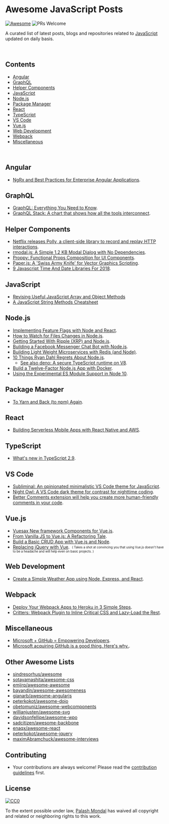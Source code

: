 # Awesome JavaScript Posts

[![Awesome][awesome-badge]][awesome-github]&nbsp;![PRs Welcome][pr-welcome-badge]

A curated list of latest posts, blogs and repositories related to [JavaScript][javascript] updated on daily basis.

<br>

## Contents

- [Angular](#angular)
- [GraphQL](#graphql)
- [Helper Components](#helper-components)
- [JavaScript](#javascript)
- [Node.js](#nodejs)
- [Package Manager](#package-manager)
- [React](#react)
- [TypeScript](#typescript)
- [VS Code](#vs-code)
- [Vue.js](#vuejs)
- [Web Development](#web-development)
- [Webpack](#webpack)
- [Miscellaneous](#miscellaneous)

<br>

## Angular

- [NgRx and Best Practices for Enterprise Angular Applications][angular-1].

## GraphQL

- [GraphQL: Everything You Need to Know][graphql-1].
- [GraphQL Stack: A chart that shows how all the tools interconnect][graphql-2].

## Helper Components

- [Netflix releases Polly, a client-side library to record and replay HTTP interactions][component-5].
- [rmodal.js: A Simple 1.2 KB Modal Dialog with No Dependencies][component-1].
- [Proppy: Functional Props Composition for UI Components][component-2].
- [Paper.js: A 'Swiss Army Knife' for Vector Graphics Scripting][component-3].
- [9 Javascript Time And Date Libraries For 2018][component-4].

## JavaScript

- [Revising Useful JavaScript Array and Object Methods][js-1]
- [A JavaScript String Methods Cheatsheet][js-2]

## Node.js

- [Implementing Feature Flags with Node and React][nodejs-9].
- [How to Watch for Files Changes in Node.js][nodejs-1].
- [Getting Started With Ripple (XRP) and Node.js][nodejs-2].
- [Building a Facebook Messenger Chat Bot with Node.js][nodejs-3].
- [Building Light Weight Microservices with Redis (and Node)][nodejs-4].
- [10 Things Ryan Dahl Regrets About Node.js][nodejs-5].
  - [See also deno: A secure TypeScript runtime on V8][nodejs-6].
- [Build a Twelve-Factor Node.js App with Docker][nodejs-7].
- [Using the Experimental ES Module Support in Node 10][nodejs-8].

## Package Manager

- [To Yarn and Back (to npm) Again][pm-1].

## React

- [Building Serverless Mobile Apps with React Native and AWS][react-1].

## TypeScript

- [What's new in TypeScript 2.9][ts-1].

## VS Code

- [Subliminal: An opinionated minimalistic VS Code theme for JavaScript][vscode-1].
- [Night Owl: A VS Code dark theme for contrast for nighttime coding][vscode-2].
- [Better Comments extension will help you create more human-friendly comments in your code][vscode-3].

## Vue.js

- [Vuesax New framework Components for Vue.js][vue-4].
- [From Vanilla JS to Vue.js: A Refactoring Tale][vue-3].
- [Build a Basic CRUD App with Vue.js and Node][vue-1].
- [Replacing jQuery with Vue][vue-2].&nbsp;&nbsp;<sub><sup>( Takes a shot at convincing you that using Vue.js doesn't have to be a headache and will help even on basic projects. )</sup></sub>

## Web Development

- [Create a Simple Weather App using Node, Express, and React][webdev-1].

## Webpack

- [Deploy Your Webpack Apps to Heroku in 3 Simple Steps][webpack-1].
- [Critters: Webpack Plugin to Inline Critical CSS and Lazy-Load the Rest][webpack-2].

## Miscellaneous

- [Microsoft + GitHub = Empowering Developers][misc-1].
- [Microsoft acquiring GitHub is a good thing. Here's why.][misc-2].

## Other Awesome Lists

- [sindresorhus/awesome](https://github.com/sindresorhus/awesome)
- [sotayamashita/awesome-css](https://github.com/sotayamashita/awesome-css)
- [emijrp/awesome-awesome](https://github.com/emijrp/awesome-awesome)
- [bayandin/awesome-awesomeness](https://github.com/bayandin/awesome-awesomeness)
- [gianarb/awesome-angularjs](https://github.com/gianarb/awesome-angularjs)
- [peterkokot/awesome-dojo](https://github.com/peterkokot/awesome-dojo)
- [obetomuniz/awesome-webcomponents](https://github.com/obetomuniz/awesome-webcomponents)
- [willianjusten/awesome-svg](https://github.com/willianjusten/awesome-svg)
- [davidsonfellipe/awesome-wpo](https://github.com/davidsonfellipe/awesome-wpo)
- [sadcitizen/awesome-backbone](https://github.com/sadcitizen/awesome-backbone)
- [enaqx/awesome-react](https://github.com/enaqx/awesome-react)
- [peterkokot/awesome-jquery](https://github.com/peterkokot/awesome-jquery)
- [maximAbramchuck/awesome-interviews](https://github.com/MaximAbramchuck/awesome-interview-questions)

## Contributing

- Your contributions are always welcome! Please read the [contribution guidelines](CONTRIBUTING.md) first.

## License

[![CC0](http://mirrors.creativecommons.org/presskit/buttons/88x31/svg/cc-zero.svg)](https://creativecommons.org/publicdomain/zero/1.0/)

To the extent possible under law, [Palash Mondal](https://github.com/palashmon) has waived all copyright and related or neighboring rights to this work.

<!-- Please add all the links here -->

<!-- Links related to badges -->

[javascript]: https://developer.mozilla.org/en-US/docs/Web/JavaScript
[awesome-badge]: https://cdn.rawgit.com/sindresorhus/awesome/d7305f38d29fed78fa85652e3a63e154dd8e8829/media/badge.svg
[awesome-github]: https://github.com/sindresorhus/awesome
[pr-welcome-badge]: https://img.shields.io/badge/PRs-welcome-brightgreen.svg

<!-- Add Links related to GraphQL here -->

[graphql-1]: https://medium.com/@weblab_tech/graphql-everything-you-need-to-know-58756ff253d8
[graphql-2]: https://www.graphqlstack.com/

<!-- Add Links related to JavaScript here -->

[js-1]: https://codeburst.io/useful-javascript-array-and-object-methods-6c7971d93230
[js-2]: https://gist.github.com/rauschma/c46fc10f671ed5bf14021bc14f101c8d

<!-- Add Links related to Node.js here -->

[nodejs-1]: http://thisdavej.com/how-to-watch-for-files-changes-in-node-js/
[nodejs-2]: https://thecodebarbarian.com/getting-started-with-ripple-xrp-and-node-js.html
[nodejs-3]: https://quantizd.com/building-facebook-messenger-bot-with-nodejs/
[nodejs-4]: https://www.youtube.com/watch?v=z25CPqJMFUk
[nodejs-5]: https://www.youtube.com/watch?v=M3BM9TB-8yA
[nodejs-6]: https://github.com/ry/deno
[nodejs-7]: https://egghead.io/courses/build-a-twelve-factor-node-js-app-with-docker
[nodejs-8]: https://www.youtube.com/watch?v=teDVlOjOCT0
[nodejs-9]: https://blog.sicara.com/feature-flags-nodejs-continuous-delivery-c245264b52b4

<!-- Add Links related to VS Code here -->

[vscode-1]: https://github.com/gaearon/subliminal
[vscode-2]: https://github.com/sdras/night-owl-vscode-theme
[vscode-3]: https://marketplace.visualstudio.com/items?itemName=aaron-bond.better-comments

<!-- Add Links related to Vue.js here -->

[vue-1]: https://dev.to/oktadev/build-a-basic-crud-app-with-vuejs-and-node-4cl8
[vue-2]: https://www.sitepoint.com/replacing-jquery-vue/
[vue-3]: https://hackernoon.com/from-vanillajs-to-vue-js-a-refactoring-tale-846bee20ba3d
[vue-4]: https://lusaxweb.github.io/vuesax/

<!-- Add Links related to Package Manager here -->

[pm-1]: https://mixmax.com/blog/to-yarn-and-back-again-npm

<!-- Add Links related to helper components here -->

[component-1]: https://github.com/zewish/rmodal.js
[component-2]: https://proppyjs.com/
[component-3]: http://paperjs.org/
[component-4]: https://blog.bitsrc.io/9-javascript-date-time-libraries-for-2018-12d82f37872d
[component-5]: https://netflix.github.io/pollyjs/

<!-- Add Links related to web development here -->

[webdev-1]: https://medium.com/@maison.moa/create-a-simple-weather-app-using-node-js-express-and-react-54105094647a

<!-- Add Links related to Webpack here -->

[webpack-1]: https://codeburst.io/deploy-your-webpack-apps-to-heroku-in-3-simple-steps-4ae072af93a8
[webpack-2]: https://github.com/GoogleChromeLabs/critters

<!-- Add Links related to TypeScript here -->

[ts-1]: http://www.typescriptlang.org/docs/handbook/release-notes/typescript-2-9.html

<!-- Add Links related to Angular here -->

[angular-1]: https://itnext.io/ngrx-best-practices-for-enterprise-angular-applications-6f00bcdf36d7

<!-- Add Links related to React here -->

[react-1]: https://medium.com/react-native-training/building-serverless-mobile-applications-with-react-native-aws-740ecf719fce

<!-- Links related to Miscellaneous here -->

[misc-1]: https://blogs.microsoft.com/blog/2018/06/04/microsoft-github-empowering-developers/
[misc-2]: https://medium.com/@ow/microsoft-acquiring-github-is-a-good-thing-heres-why-6a6a57eb83ac
